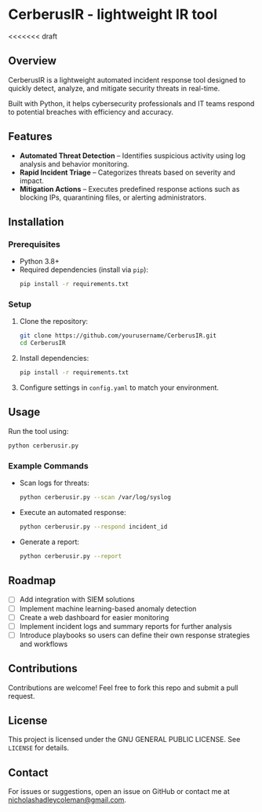 # CerberusIR - lightweight IR tool
<<<<<<< draft

## Overview
CerberusIR is a lightweight automated incident response tool designed to quickly detect, analyze, and mitigate security threats in real-time. 

Built with Python, it helps cybersecurity professionals and IT teams respond to potential breaches with efficiency and accuracy.

## Features
- **Automated Threat Detection** – Identifies suspicious activity using log analysis and behavior monitoring.
- **Rapid Incident Triage** – Categorizes threats based on severity and impact.
- **Mitigation Actions** – Executes predefined response actions such as blocking IPs, quarantining files, or alerting administrators.

## Installation
### Prerequisites
- Python 3.8+
- Required dependencies (install via `pip`):
  ```bash
  pip install -r requirements.txt
  ```

### Setup
1. Clone the repository:
   ```bash
   git clone https://github.com/yourusername/CerberusIR.git
   cd CerberusIR
   ```
2. Install dependencies:
   ```bash
   pip install -r requirements.txt
   ```
3. Configure settings in `config.yaml` to match your environment.

## Usage
Run the tool using:
```bash
python cerberusir.py
```

### Example Commands
- Scan logs for threats:
  ```bash
  python cerberusir.py --scan /var/log/syslog
  ```
- Execute an automated response:
  ```bash
  python cerberusir.py --respond incident_id
  ```
- Generate a report:
  ```bash
  python cerberusir.py --report
  ```

## Roadmap
- [ ] Add integration with SIEM solutions
- [ ] Implement machine learning-based anomaly detection
- [ ] Create a web dashboard for easier monitoring
- [ ] Implement incident logs and summary reports for further analysis
- [ ] Introduce playbooks so users can define their own response strategies and workflows

## Contributions
Contributions are welcome! Feel free to fork this repo and submit a pull request.

## License
This project is licensed under the GNU GENERAL PUBLIC LICENSE. See `LICENSE` for details.

## Contact
For issues or suggestions, open an issue on GitHub or contact me at [nicholashadleycoleman@gmail.com](mailto:nicholashadleycoleman@gmail.com).
